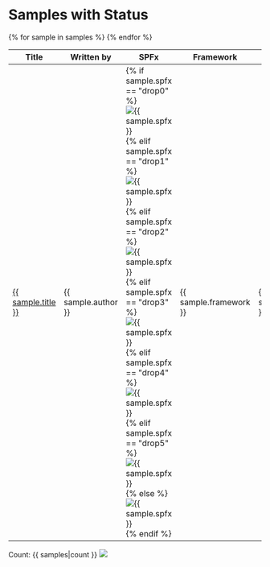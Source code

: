 # Samples with Status



<table id="samplestable" >
    <thead>
        <tr>
            <th>Title</th>
            <th>Written by</th>
            <th>SPFx</th>
            <th>Framework</th>
            <th>Modified</th>
            <th>Status</th>
        </tr>
    </thead>
<tbody>
    {% for sample in samples %}
    <tr>
        <td><a href="{{ sample.url }}" target="_blank" title="{{sample.summary}}">{{ sample.title }}</a></td>
        <td>{{ sample.author }}</td>
        <td>
        {% if sample.spfx == "drop0" %}
            <img src="https://img.shields.io/badge/drop-{{ sample.spfx }}-red.svg" alt="{{ sample.spfx }}"/>
        {% elif sample.spfx == "drop1" %}
            <img src="https://img.shields.io/badge/drop-{{ sample.spfx }}-red.svg" alt="{{ sample.spfx }}"/>
        {% elif sample.spfx == "drop2" %}
            <img src="https://img.shields.io/badge/drop-{{ sample.spfx }}-red.svg" alt="{{ sample.spfx }}"/>
        {% elif sample.spfx == "drop3" %}
            <img src="https://img.shields.io/badge/drop-{{ sample.spfx }}-red.svg" alt="{{ sample.spfx }}"/>
        {% elif sample.spfx == "drop4" %}
            <img src="https://img.shields.io/badge/drop-{{ sample.spfx }}-red.svg" alt="{{ sample.spfx }}"/>
        {% elif sample.spfx == "drop5" %}
            <img src="https://img.shields.io/badge/drop-{{ sample.spfx }}-red.svg" alt="{{ sample.spfx }}"/>
        {% else %}
            <img src="https://img.shields.io/badge/drop-{{ sample.spfx }}-green.svg" alt="{{ sample.spfx }}"/>
        {% endif %}
        <td>{{ sample.framework }}</td>
        <td>{{ sample.modifiedtext }}</td>
        <td><span title="{{ sample.statusmessage }}">{{ sample.status }}</span></td>
    </tr>
    {% endfor %}
    </tbody>
</table>
Count: {{ samples|count }}
<img src="https://telemetry.sharepointpnp.com/sp-dev-fx-webparts/docs/samples/allstatus" />